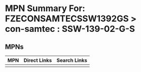 



# MPN Summary For: FZECONSAMTECSSW1392GS > con-samtec : SSW-139-02-G-S

## MPNs
  

|MPN|Direct Links|Search Links|
| :--- | :--- | :--- |
||||

